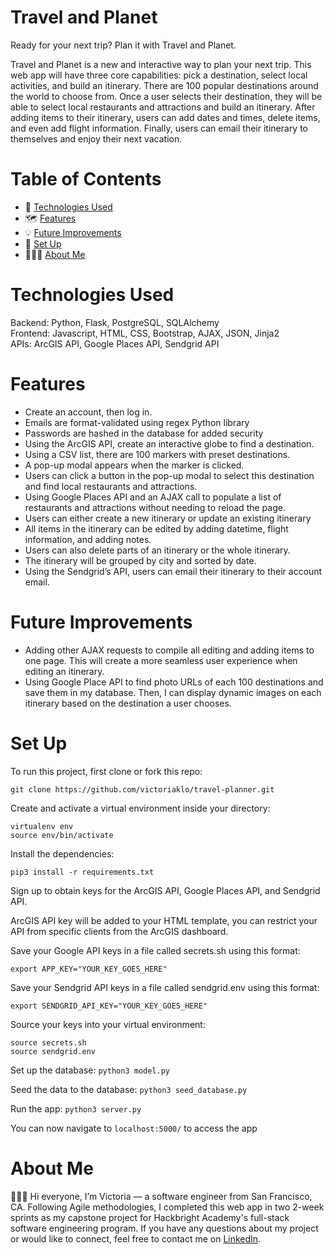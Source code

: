# Travel and Planet
Ready for your next trip? Plan it with Travel and Planet. 

Travel and Planet is a new and interactive way to plan your next trip. This web app will have three core capabilities: pick a destination, select local activities, and build an itinerary. There are 100 popular destinations around the world to choose from. Once a user selects their destination, they will be able to select local restaurants and attractions and build an itinerary. After adding items to their itinerary, users can add dates and times, delete items, and even add flight information. Finally, users can email their itinerary to themselves and enjoy their next vacation.

# Table of Contents
* 🤖 [Technologies Used](https://github.com/victoriaklo/travel-planner/main/README.md#technologies-used)
* 🗺 [Features](https://github.com/victoriaklo/travel-planner/edit/main/README.md#features)
* 💡 [Future Improvements](https://github.com/victoriaklo/travel-planner/edit/main/README.md#future-improvements)
* 🔌 [Set Up](https://github.com/victoriaklo/travel-planner/edit/main/README.md#set-up)
* 👩🏻‍💻 [About Me](https://github.com/victoriaklo/travel-planner/edit/main/README.md#about-me)

# Technologies Used
Backend: Python, Flask, PostgreSQL, SQLAlchemy \
Frontend: Javascript, HTML, CSS, Bootstrap, AJAX, JSON, Jinja2 \
APIs: ArcGIS API, Google Places API, Sendgrid API

# Features
* Create an account, then log in.
* Emails are format-validated using regex Python library
* Passwords are hashed in the database for added security
* Using the ArcGIS API, create an interactive globe to find a destination.
* Using a CSV list, there are 100 markers with preset destinations.
* A pop-up modal appears when the marker is clicked.
* Users can click a button in the pop-up modal to select this destination and find local restaurants and attractions.
* Using Google Places API and an AJAX call to populate a list of restaurants and attractions without needing to reload the page. 
* Users can either create a new itinerary or update an existing itinerary
* All items in the itinerary can be edited by adding datetime, flight information, and adding notes. 
* Users can also delete parts of an itinerary or the whole itinerary.
* The itinerary will be grouped by city and sorted by date.
* Using the Sendgrid’s API, users can email their itinerary to their account email.

# Future Improvements
* Adding other AJAX requests to compile all editing and adding items to one page. This will create a more seamless user experience when editing an itinerary.
* Using Google Place API to find photo URLs of each 100 destinations and save them in my database. Then, I can display dynamic images on each itinerary based on the destination a user chooses.

# Set Up
To run this project, first clone or fork this repo:

`git clone https://github.com/victoriaklo/travel-planner.git`
 
Create and activate a virtual environment inside your directory:
```
virtualenv env
source env/bin/activate
```
 
Install the dependencies:

`pip3 install -r requirements.txt`
 
Sign up to obtain keys for the ArcGIS API, Google Places API, and Sendgrid API.

ArcGIS API key will be added to your HTML template, you can restrict your API from specific clients from the ArcGIS dashboard.

Save your Google API keys in a file called secrets.sh using this format:

`export APP_KEY="YOUR_KEY_GOES_HERE"`

Save your Sendgrid API keys in a file called sendgrid.env using this format:

`export SENDGRID_API_KEY="YOUR_KEY_GOES_HERE"`
 
Source your keys into your virtual environment:
```
source secrets.sh
source sendgrid.env
```

 
Set up the database:
`python3 model.py`


Seed the data to the database:
`python3 seed_database.py`
 
Run the app:
`python3 server.py`
 
You can now navigate to `localhost:5000/` to access the app


# About Me
👩🏻‍💻  Hi everyone, I’m Victoria — a software engineer from San Francisco, CA. Following Agile methodologies, I completed this web app in two 2-week sprints as my capstone project for Hackbright Academy's full-stack software engineering program. If you have any questions about my project or would like to connect, feel free to contact me on [LinkedIn](https://www.linkedin.com/in/victoria-lo/).
